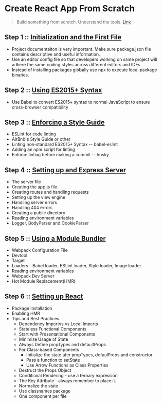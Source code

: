 # Create React App From Scratch

> Build something from scratch. Understand the tools. [Link](https://blog.cloudboost.io/create-a-react-application-from-scratch-part-1-introduction-b2e66dfb3aae)

## Step 1 :: [Initialization and the First File](https://medium.com/@TeeFouad/create-a-react-application-from-scratch-part-2-initialization-and-the-first-file-c7e0ecdaa6bf)

- Project documentaiton is very important. Make sure package.json file contains descriptive and useful information.
- Use an editor config file so that developers working on same project will adhere the same coding styles across different editors and IDEs.
- Instead of installing packages globally use npx to execute local package binaries.

## Step 2 :: [Using ES2015+ Syntax](https://medium.com/@TeeFouad/create-a-react-application-from-scratch-part-3-using-es2015-syntax-4ab0ba7a4254)

- Use Babel to convert ES2015+ syntax to normal JavaScript to ensure cross-browser compatibility

## Step 3 :: [Enforcing a Style Guide](https://medium.com/@TeeFouad/create-a-react-application-from-scratch-part-4-enforcing-a-style-guide-afebd2036938)

- ESLint for code linting
- AirBnb's Style Guide or other
- Linting non-standard ES2015+ Syntax -- babel-eslint
- Adding an npm script for linting
- Enforce linting before making a commit -- husky

## Step 4 :: [Setting up and Express Server](https://medium.com/@TeeFouad/create-a-react-application-from-scratch-part-5-setting-up-an-express-server-7abd8e89420e)

- The server file
- Creating the app.js file
- Creating routes and handling requests
- Setting up the view engine
- Handling server errors
- Handling 404 errors
- Creating a public directory
- Reading environment variables
- Logger, BodyParser and CookieParser

## Step 5 :: [Using a Module Bundler](https://medium.com/@TeeFouad/create-a-react-application-from-scratch-part-6-using-a-module-bundler-ce0b1837e575)

- Webpack Configuration File
- Devtool
- Target
- Loaders - Babel loader, ESLint loader, Style loader, Image loader
- Reading environment variables
- Webpack Dev Server
- Hot Module Replacement(HMR)

## Step 6 :: [Setting up React](https://medium.com/@TeeFouad/create-a-react-application-from-scratch-part-7-setting-up-react-and-best-practices-129b6d589056)

- Package Installation
- Enabling HMR
- Tips and Best Practices
  - Dependency Importvs vs Local Imports
  * Stateless Functional Components
  * Start with Presentational Components
  * Minimize Usage of State
  * Always Define propTypes and defaultProps
  * For Class-based Components
    - Initialize the state afer propTypes, defaulProps and constructor
    - Pass a function to setState
    - Use Arrow Functions as Class Properties
  * Destruct the Props Object
  * Conditional Rendering - use a ternary expression
  * The Key Attribute - always remember to place it.
  * Normalize the state
  * Use classnames package
  * One component per file
